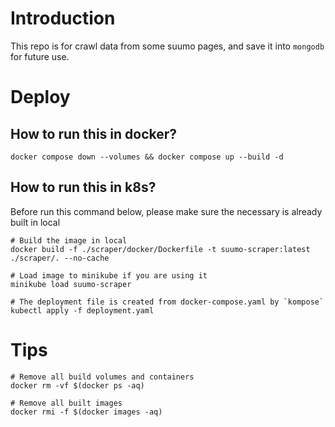 # Introduction
This repo is for crawl data from some suumo pages, and save it into `mongodb` for future use.

# Deploy
## How to run this in docker?
```
docker compose down --volumes && docker compose up --build -d
```

## How to run this in k8s?
Before run this command below, please make sure the necessary is already built in local
```
# Build the image in local
docker build -f ./scraper/docker/Dockerfile -t suumo-scraper:latest ./scraper/. --no-cache

# Load image to minikube if you are using it
minikube load suumo-scraper

# The deployment file is created from docker-compose.yaml by `kompose`
kubectl apply -f deployment.yaml
```

# Tips
```
# Remove all build volumes and containers
docker rm -vf $(docker ps -aq)

# Remove all built images
docker rmi -f $(docker images -aq)
```